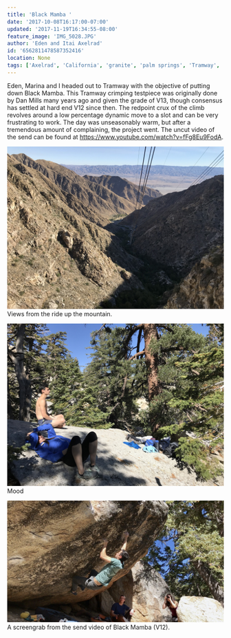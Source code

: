 ```yaml
---
title: 'Black Mamba '
date: '2017-10-08T16:17:00-07:00'
updated: '2017-11-19T16:34:55-08:00'
feature_image: 'IMG_5028.JPG'
author: 'Eden and Itai Axelrad'
id: '6562811478587352416'
location: None
tags: ['Axelrad', 'California', 'granite', 'palm springs', 'Tramway', 'v12']
---
```

Eden, Marina and I headed out to Tramway with the objective of putting down Black Mamba. This Tramway crimping testpiece was originally done by Dan Mills many years ago and given the grade of V13, though consensus has settled at hard end V12 since then. The redpoint crux of the climb revolves around a low percentage dynamic move to a slot and can be very frustrating to work. The day was unseasonably warm, but after a tremendous amount of complaining, the project went. The uncut video of the send can be found at <https://www.youtube.com/watch?v=fFg8Eu9FodA>.

![image alt](/images/IMG_5028.JPG)Views from the ride up the mountain.

![image alt](/images/IMG_5062.JPG)Mood

![image alt](/images/IMG_5226.jpg)A screengrab from the send video of Black Mamba (V12).

